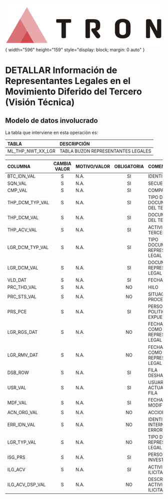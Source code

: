 ![Imagen LOGO](./00-Imagen/logo-TRON.png){ width="596" height="159" style="display: block; margin: 0 auto" }

# DETALLAR Información de Representantes Legales en el Movimiento Diferido del Tercero (**Visión Técnica**)

## **Modelo de datos involucrado**
La tabla que interviene en esta operación es:

| TABLA | DESCRIPCIÓN |
|:--- |:--- |
| ML_THP_NWT_XX_LGR              | TABLA BUZON REPRESENTANTES LEGALES                                                                  |

| COLUMNA | CAMBIA VALOR | MOTIVO/VALOR | OBLIGATORIA | COMENTARIO |
|:--- |:---: |:--- |:---: |:--- |
| BTC_IDN_VAL | S | N.A. | SI | IDENTIFICADOR | 
| SQN_VAL | S | N.A. | SI | SECUENCIA | 
| CMP_VAL | S | N.A. | SI | COMPANIA | 
| THP_DCM_TYP_VAL | S | N.A. | SI | TIPO DEL DOCUMENTO DEL TERCERO | 
| THP_DCM_VAL | S | N.A. | SI | DOCUMENTO DEL TERCERO | 
| THP_ACV_VAL | S | N.A. | SI | ACTIVIDAD TERCERO | 
| LGR_DCM_TYP_VAL | S | N.A. | SI | TIPO DOCUMENTO REPRESENTANTE LEGAL | 
| LGR_DCM_VAL | S | N.A. | SI | DOCUMENTO REPRESENTANTE LEGAL | 
| VLD_DAT | S | N.A. | SI | FECHA VALIDEZ | 
| PRC_THD_VAL | S | N.A. | NO | HILO | 
| PRC_STS_VAL | S | N.A. | NO | SITUACION DEL PROCESO | 
| PRS_PCE | S | N.A. | SI | PERSONA POLITICAMENTE EXPUESTA | 
| LGR_RGS_DAT | S | N.A. | NO | FECHA DE ALTA COMO REPRESENTANTE LEGAL | 
| LGR_RMV_DAT | S | N.A. | NO | FECHA DE BAJA COMO REPRESENTANTE LEGAL | 
| DSB_ROW | S | N.A. | SI | FILA DESHABILITADA | 
| USR_VAL | S | N.A. | SI | USUARIO QUE ACTUALIZO LA FILA | 
| MDF_VAL | S | N.A. | SI | FECHA MODIFICACION | 
| ACN_ORG_VAL | S | N.A. | NO | ACCION ORIGEN | 
| ERR_IDN_VAL | S | N.A. | NO | IDENTIFICADOR INTERNO DEL ERROR | 
| LGR_TYP_VAL | S | N.A. | NO | TIPO DE REPRESENTANTE LEGAL | 
| ISG_PRS | S | N.A. | SI | PERSONA INVESTIGADA | 
| ILG_ACV | S | N.A. | SI | ACTIVIDADES ILICITAS | 
| ILG_ACV_DSP_VAL | S | N.A. | NO | DESCRIPCION DE ACTIVIDADES ILICITAS |